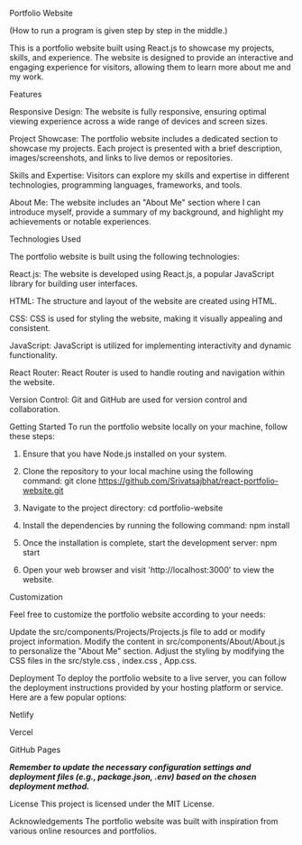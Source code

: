 Portfolio Website

(How to run a program is given step by step in the middle.)


This is a portfolio website built using React.js to showcase my projects, skills, and experience. The website is designed to provide an interactive and engaging experience for visitors, allowing them to learn more about me and my work.


Features

Responsive Design: The website is fully responsive, ensuring optimal viewing experience across a wide range of devices and screen sizes.

Project Showcase: The portfolio website includes a dedicated section to showcase my projects. Each project is presented with a brief description,   images/screenshots, and links to live demos or repositories.

Skills and Expertise: Visitors can explore my skills and expertise in different technologies, programming languages, frameworks, and tools.

About Me: The website includes an "About Me" section where I can introduce myself, provide a summary of my background, and highlight my achievements or notable experiences.


Technologies Used

The portfolio website is built using the following technologies:

React.js: The website is developed using React.js, a popular JavaScript library for building user interfaces.

HTML: The structure and layout of the website are created using HTML.

CSS: CSS is used for styling the website, making it visually appealing and consistent.

JavaScript: JavaScript is utilized for implementing interactivity and dynamic functionality.

React Router: React Router is used to handle routing and navigation within the website.

Version Control: Git and GitHub are used for version control and collaboration.


Getting Started
To run the portfolio website locally on your machine, follow these steps:

1. Ensure that you have Node.js installed on your system.

2. Clone the repository to your local machine using the following command:
git clone https://github.com/Srivatsajbhat/react-portfolio-website.git

3. Navigate to the project directory:
cd portfolio-website

4. Install the dependencies by running the following command:
npm install

5. Once the installation is complete, start the development server:
npm start

6. Open your web browser and visit 'http://localhost:3000' to view the website.


Customization

Feel free to customize the portfolio website according to your needs:

Update the src/components/Projects/Projects.js file to add or modify project information.
Modify the content in src/components/About/About.js to personalize the "About Me" section.
Adjust the styling by modifying the CSS files in the src/style.css , index.css , App.css.


Deployment
To deploy the portfolio website to a live server, you can follow the deployment instructions provided by your hosting platform or service. Here are a few popular options:

Netlify

Vercel

GitHub Pages

***Remember to update the necessary configuration settings and deployment files (e.g., package.json, .env) based on the chosen deployment method.***

License
This project is licensed under the MIT License.

Acknowledgements
The portfolio website was built with inspiration from various online resources and portfolios.
